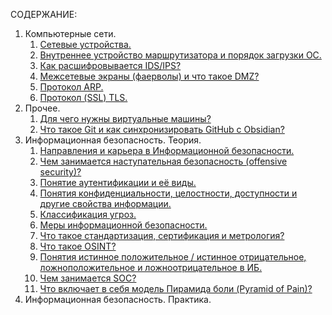 СОДЕРЖАНИЕ:
1. Компьютерные сети.
	1. [Сетевые устройства.](net-devices.md)
	2. [Внутреннее устройство маршрутизатора и порядок загрузки ОС.](router-ios.md)
	3. [Как расшифровывается IDS/IPS?](ids-ips.md)
	4. [Межсетевые экраны (фаерволы) и что такое DMZ?](firewall.md)
	5. [Протокол ARP.](arp.md)
	6. [Протокол (SSL) TLS.](ssl-tls.md)
2. Прочее.
	1. [Для чего нужны виртуальные машины?](vm.md)
	2. [Что такое Git и как синхронизировать GitHub с Obsidian?](git-commands.md)
3. Информационная безопасность. Теория.
	1. [Направления и карьера в Информационной безопасности.](teams-careers.md)
	2. [Чем занимается наступательная безопасность (offensive security)?](offsec.md)
	3. [Понятие аутентификации и её виды.](authentication.md)
	4. [Понятия конфиденциальности, целостности, доступности и другие свойства информации.](cia-triad.md)
	5. [Классификация угроз.](threats-list.md)
	6. [Меры информационной безопасности.](sec-actions.md)
	7. [Что такое стандартизация, сертификация и метрология?](enterprise-safety.md)
	8. [Что такое OSINT?](osint.md)
	9. [Понятия истинное положительное / истинное отрицательное, ложноположительное и ложноотрицательное в ИБ.](true-false.md)
	10. [Чем занимается SOC?](soc.md)
	11. [Что включает в себя модель Пирамида боли (Pyramid of Pain)?](pyramid-of-pain.md)
4. Информационная безопасность. Практика.